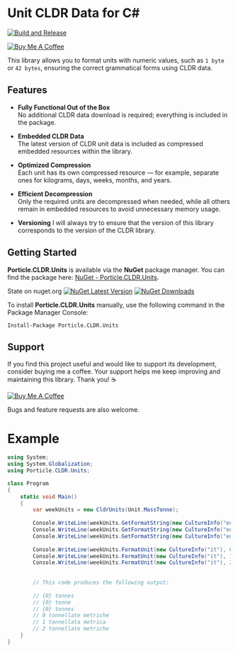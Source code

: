 # Unit CLDR Data for C#

[![Build and Release](https://github.com/Machibuse/Porticle.CLDR/actions/workflows/release.yaml/badge.svg)](https://github.com/Machibuse/Porticle.CLDR/actions/workflows/release.yaml)  

[![Buy Me A Coffee](https://img.shields.io/badge/Buy%20Me%20A%20Coffee-Support%20Me-blue?style=flat&logo=buy-me-a-coffee)](https://buymeacoffee.com/CarstenJendro)

This library allows you to format units with numeric values, such as `1 byte` or `42 bytes`, ensuring the correct grammatical forms using CLDR data.

## Features

- **Fully Functional Out of the Box**  
  No additional CLDR data download is required; everything is included in the package.

- **Embedded CLDR Data**  
  The latest version of CLDR unit data is included as compressed embedded resources within the library.  

- **Optimized Compression**  
  Each unit has its own compressed resource — for example, separate ones for kilograms, days, weeks, months, and years.

- **Efficient Decompression**  
  Only the required units are decompressed when needed, while all others remain in embedded resources to avoid unnecessary memory usage.

- **Versioning**
  I will always try to ensure that the version of this library corresponds to the version of the CLDR library.


## Getting Started

**Porticle.CLDR.Units** is available via the **NuGet** package manager. You can find the package here: [NuGet - Porticle.CLDR.Units](https://www.nuget.org/packages/Porticle.CLDR.Units/).

State on nuget.org [![NuGet Latest Version](https://img.shields.io/nuget/v/Porticle.CLDR.Units.svg)](https://www.nuget.org/packages/Porticle.CLDR.Units/)   [![NuGet Downloads](https://img.shields.io/nuget/dt/Porticle.CLDR.Units.svg)](https://www.nuget.org/packages/Porticle.CLDR.Units/)  

To install **Porticle.CLDR.Units** manually, use the following command in the Package Manager Console:

```
Install-Package Porticle.CLDR.Units
```

## Support

If you find this project useful and would like to support its development, consider buying me a coffee. Your support helps me keep improving and maintaining this library. Thank you! ☕  

[![Buy Me A Coffee](https://img.shields.io/badge/Buy%20Me%20A%20Coffee-Support%20Me-blue?style=flat&logo=buy-me-a-coffee)](https://buymeacoffee.com/CarstenJendro)

Bugs and feature requests are also welcome.

# Example

```csharp
using System;
using System.Globalization;
using Porticle.CLDR.Units;

class Program
{
    static void Main()
    {
        var weekUnits = new CldrUnits(Unit.MassTonne);
        
        Console.WriteLine(weekUnits.GetFormatString(new CultureInfo("en-GB"), 0, PluralFormLength.Long, GrammaticalCase.Accusative));
        Console.WriteLine(weekUnits.GetFormatString(new CultureInfo("en-GB"), 1, PluralFormLength.Long, GrammaticalCase.Accusative));
        Console.WriteLine(weekUnits.GetFormatString(new CultureInfo("en-GB"), 2, PluralFormLength.Long, GrammaticalCase.Accusative));
        
        Console.WriteLine(weekUnits.FormatUnit(new CultureInfo("it"), 0, PluralFormLength.Long, GrammaticalCase.Accusative));
        Console.WriteLine(weekUnits.FormatUnit(new CultureInfo("it"), 1, PluralFormLength.Long, GrammaticalCase.Accusative));
        Console.WriteLine(weekUnits.FormatUnit(new CultureInfo("it"), 2, PluralFormLength.Long, GrammaticalCase.Accusative));
        
        
        // This code produces the following output:
        
        // {0} tonnes
        // {0} tonne
        // {0} tonnes
        // 0 tonnellate metriche
        // 1 tonnellata metrica
        // 2 tonnellate metriche
    }
}
```

